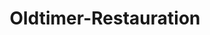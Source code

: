 ---
title: "Oldtimer-Restauration"
url: /moenchsdeggingen/oldtimer-restauration/
shop: Autowerkstatt
---